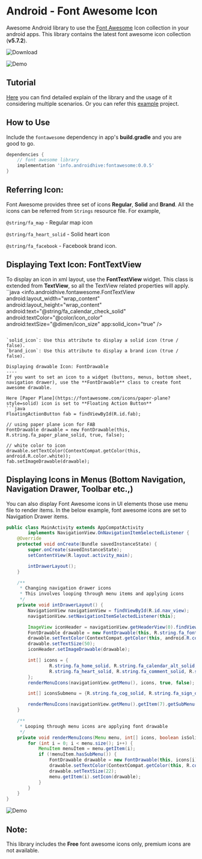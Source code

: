 Android - Font Awesome Icon
===================
Awesome Android library to use the [Font Awesome](https://fontawesome.com/icons) Icon collection in your android apps. This library contains the latest font awesome icon collection (**v5.7.2**).

![Download](https://api.bintray.com/packages/androidhive-info/maven/fontawesome/images/download.svg)

![Demo](https://www.androidhive.info/wp-content/uploads/2019/03/android-font-awesome-icon-library.png)

Tutorial
-------------
[Here](https://www.androhive.tech/2020/05/how-to-use-font-awesome-icons-in.html) you can find detailed explain of the library and the usage of it considering multiple scenarios. Or you can refer this [example](https://github.com/vishaldroidx/Android-Font-Awesome) project.

How to Use
-------------
Include the `fontawesome` dependency in app's **build.gradle** and you are good to go.
```gradle
dependencies {
    // font awesome library
    implementation 'info.androidhive:fontawesome:0.0.5'
}
```

Referring Icon:
-----
Font Awesome provides three set of icons **Regular**, **Solid** and **Brand**. All the icons can be referred from `Strings` resource file. For example,

`@string/fa_map` - Regular map icon

`@string/fa_heart_solid` - Solid heart icon

`@string/fa_facebook` - Facebook brand icon.

Displaying Text Icon: FontTextView
----
To display an icon in xml layout, use the **FontTextView** widget. This class is extended from **TextView**, so all the TextView related properties will apply.
``java
<info.androidhive.fontawesome.FontTextView
            android:layout_width="wrap_content"
            android:layout_height="wrap_content"
            android:text="@string/fa_calendar_check_solid"
            android:textColor="@color/icon_color"
            android:textSize="@dimen/icon_size"
            app:solid_icon="true" />
```

`solid_icon`: Use this attribute to display a solid icon (true / false).
`brand_icon`: Use this attribute to display a brand icon (true / false).

Displaying drawable Icon: FontDrawable
----
If you want to set an icon to a widget (buttons, menus, bottom sheet, navigation drawer), use the **FontDrawable** class to create font awesome drawable.

Here [Paper Plane](https://fontawesome.com/icons/paper-plane?style=solid) icon is set to **Floating Action Button**
```java
FloatingActionButton fab = findViewById(R.id.fab);

// using paper plane icon for FAB
FontDrawable drawable = new FontDrawable(this, R.string.fa_paper_plane_solid, true, false);

// white color to icon
drawable.setTextColor(ContextCompat.getColor(this, android.R.color.white));
fab.setImageDrawable(drawable);
```

Displaying Icons in Menus (Bottom Navigation, Navigation Drawer, Toolbar etc.,)
----
You can also display Font Awesome icons in UI elements those use menu file to render items. In the below example, font awesome icons are set to Navigation Drawer items.
```java
public class MainActivity extends AppCompatActivity
        implements NavigationView.OnNavigationItemSelectedListener {
    @Override
    protected void onCreate(Bundle savedInstanceState) {
        super.onCreate(savedInstanceState);
        setContentView(R.layout.activity_main);

        intDrawerLayout();
    }

    /**
     * Changing navigation drawer icons
     * This involves looping through menu items and applying icons
     */
    private void intDrawerLayout() {
        NavigationView navigationView = findViewById(R.id.nav_view);
        navigationView.setNavigationItemSelectedListener(this);

        ImageView iconHeader = navigationView.getHeaderView(0).findViewById(R.id.nav_header_icon);
        FontDrawable drawable = new FontDrawable(this, R.string.fa_font_awesome, false, true);
        drawable.setTextColor(ContextCompat.getColor(this, android.R.color.white));
        drawable.setTextSize(50);
        iconHeader.setImageDrawable(drawable);

        int[] icons = {
                R.string.fa_home_solid, R.string.fa_calendar_alt_solid, R.string.fa_user_solid,
                R.string.fa_heart_solid, R.string.fa_comment_solid, R.string.fa_dollar_sign_solid, R.string.fa_gift_solid
        };
        renderMenuIcons(navigationView.getMenu(), icons, true, false);

        int[] iconsSubmenu = {R.string.fa_cog_solid, R.string.fa_sign_out_alt_solid};

        renderMenuIcons(navigationView.getMenu().getItem(7).getSubMenu(), iconsSubmenu, true, false);
    }

    /**
     * Looping through menu icons are applying font drawable
     */
    private void renderMenuIcons(Menu menu, int[] icons, boolean isSolid, boolean isBrand) {
        for (int i = 0; i < menu.size(); i++) {
            MenuItem menuItem = menu.getItem(i);
            if (!menuItem.hasSubMenu()) {
                FontDrawable drawable = new FontDrawable(this, icons[i], isSolid, isBrand);
                drawable.setTextColor(ContextCompat.getColor(this, R.color.icon_nav_drawer));
                drawable.setTextSize(22);
                menu.getItem(i).setIcon(drawable);
            }
        }
    }
}
```

![Demo](https://www.androidhive.info/wp-content/uploads/2019/03/android-font-awesome-navigation-drawer.png)

Note:
-----
This library includes the **Free** font awesome icons only, premium icons are not available.
